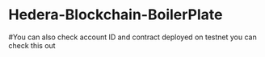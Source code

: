 # Hedera-Blockchain-BoilerPlate

#You can also check account ID and contract deployed on testnet you can check this out
